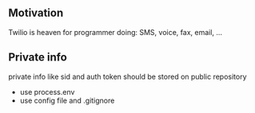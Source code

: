 <h2>Motivation</h2>
Twilio is heaven for programmer doing: SMS, voice, fax, email, ...

<h2>Private info</h2>
private info like sid and auth token should be stored on public repository
<ul>
<li>use process.env</li>
<li>use config file and .gitignore </li>
</ul>
